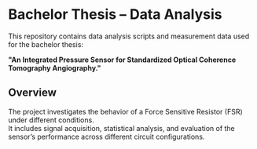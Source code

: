 # Bachelor Thesis – Data Analysis

This repository contains data analysis scripts and measurement data used for the bachelor thesis:

**"An Integrated Pressure Sensor for Standardized Optical Coherence Tomography Angiography."**

## Overview

The project investigates the behavior of a Force Sensitive Resistor (FSR) under different conditions.  
It includes signal acquisition, statistical analysis, and evaluation of the sensor’s performance across different circuit configurations.

